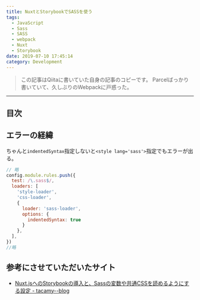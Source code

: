 ```yaml
---
title: NuxtとStorybookでSASSを使う
tags:
  - JavaScript
  - Sass
  - SASS
  - webpack
  - Nuxt
  - Storybook
date: 2019-07-10 17:45:14
category: Development
---
```


> この記事はQiitaに書いていた自身の記事のコピーです。
Parcelばっかり書いていて、久しぶりのWebpackに戸惑った。

<!-- more -->

---

## 目次

<!-- toc -->

## エラーの経緯

ちゃんと`indentedSyntax`指定しないと`<style lang='sass'>`指定でもエラーが出る。

```webpack.config.js
// 略
config.module.rules.push({
  test: /\.sass$/,
  loaders: [
    'style-loader',
    'css-loader',
    {
      loader: 'sass-loader',
      options: {
        indentedSyntax: true
      }
    },
  ],
})
//略
```

## 参考にさせていただいたサイト

- [Nuxt.jsへのStorybookの導入と、Sassの変数や共通CSSを読めるようにする設定 - tacamy--blog](http://tacamy.hatenablog.com/entry/2019/05/27/113131)

